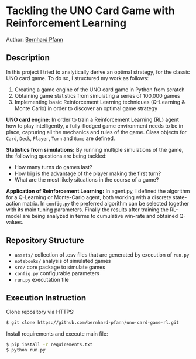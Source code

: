 # Tackling the UNO Card Game with Reinforcement Learning

Author: [Bernhard Pfann](https://bernhard-pfann.notion.site/)

## Description
In this project I tried to analytically derive an optimal strategy, for the classic UNO card game. To do so, I structured my work as follows:
1. Creating a game engine of the UNO card game in Python from scratch
2. Obtaining game statistics from simulating a series of 100,000 games
3. Implementing basic Reinforcement Learning techniques (Q-Learning & Monte Carlo) in order to discover an optimal game strategy

<b>UNO card engine:</b> In order to train a Reinforcement Learning (RL) agent how to play intelligently, a fully-fledged game environment needs to be in place, capturing all the mechanics and rules of the game. Class objects for <code>Card</code>, <code>Deck</code>, <code>Player</code>, <code>Turn</code> and <code>Game</code> are defined.

<b>Statistics from simulations:</b> By running multiple simulations of the game, the following questions are being tackled:
* How many turns do games last?
* How big is the advantage of the player making the first turn?
* What are the most likely situations in the course of a game?

<b>Application of Reinforcement Learning:</b> In agent.py, I defined the algorithm for a Q-Learning or Monte-Carlo agent, both working with a discrete state-action matrix. In `config.py` the preferred algorithm can be selected together with its main tuning parameters. Finally the results after training the RL-model are being analyzed in terms to cumulative win-rate and obtained Q-values.

## Repository Structure

 - `assets/` collection of .csv files that are generated by execution of `run.py`
 - `notebooks/` analysis of simulated games
 - `src/` core package to simulate games
 - `config.py` configurable parameters
 - `run.py` executation file

## Execution Instruction

Clone repository via HTTPS:

```bash
$ git clone https://github.com/bernhard-pfann/uno-card-game-rl.git
```

Install requirements and execute main file:

```bash
$ pip install -r requirements.txt
$ python run.py
```